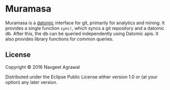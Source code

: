 # Muramasa

Muramasa is a [datomic](http://www.datomic.com) interface for git, primarily for analytics and mining.
It provides a single function `sync!`, which syncs a git repository and a
datomic db. After this, the db can be queried independently using Datomic apis.
It also provides library functions for common queries.

## License

Copyright © 2016 Navgeet Agrawal

Distributed under the Eclipse Public License either version 1.0 or (at
your option) any later version.
